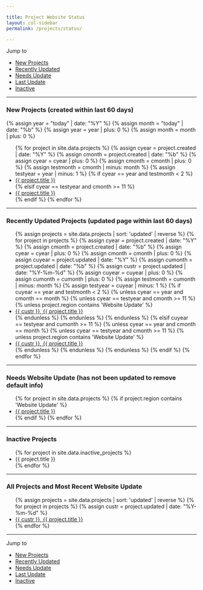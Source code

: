 ```yaml
---

title: Project Website Status
layout: col-sidebar
permalink: /projects/status/

---
```


Jump to 
* [New Projects](#new)
* [Recently Updated](#updated)
* [Needs Update](#needs_update)
* [Last Update](#last-update)
* [Inactive](#inactive)

----
<section id='new'></section>

### New Projects (created within last 60 days)
{% assign year = "today" | date: "%Y" %}
{% assign month = "today" | date: "%b" %}
{% assign year = year | plus: 0 %}
{% assign month = month | plus: 0 %}

<ul>
{% for project in site.data.projects %}
    {% assign cyear = project.created | date: "%Y" %}
    {% assign cmonth = project.created | date: "%b" %}
    {% assign cyear = cyear | plus: 0 %}
    {% assign cmonth = cmonth | plus: 0 %}
    {% assign testmonth = cmonth | minus: month %}
    {% assign testyear = year | minus: 1 %}
    {% if cyear == year and testmonth  < 2 %} 
        <li><a href='{{ project.url }}'>{{ project.title }}</a></li>
    {% elsif cyear == testyear and cmonth >= 11 %}
        <li><a href='{{ project.url }}'>{{ project.title }}</a></li>
    {% endif %}
{% endfor %}
</ul>

----
<section id='updated'></section>

### Recently Updated Projects (updated page within last 60 days)
<ul>
{% assign projects = site.data.projects | sort: 'updated' | reverse %}
{% for project in projects %}
    {% assign cyear = project.created | date: "%Y" %}
    {% assign cmonth = project.created | date: "%b" %}
    {% assign cyear = cyear | plus: 0 %}
    {% assign cmonth = cmonth | plus: 0 %}
    {% assign cuyear = project.updated | date: "%Y" %}
    {% assign cumonth = project.updated | date: "%b" %}
    {% assign custr = project.updated | date: "%Y-%m-%d" %}
    {% assign cuyear = cuyear | plus: 0 %}
    {% assign cumonth = cumonth | plus: 0 %}
    {% assign testmonth = cumonth | minus: month %}
    {% assign testyear = cuyear | minus: 1 %}
    {% if cuyear == year and testmonth < 2 %}
       {% unless cyear == year and cmonth == month %}
            {% unless  cyear == testyear and cmonth >= 11 %}
                {% unless project.region contains 'Website Update' %}
                    <li><a href='{{ project.url }}'>{{ custr }}, {{ project.title }}</a></li>
                {% endunless %}
            {% endunless %}
       {% endunless %}
    {% elsif cuyear == testyear and cumonth >= 11  %}
        {% unless cyear == year and cmonth == month %}
            {% unless  cyear == testyear and cmonth >= 11 %}
                {% unless project.region contains 'Website Update' %}
                    <li><a href='{{ project.url }}'>{{ custr }}, {{ project.title }}</a></li>
                {% endunless %}
            {% endunless %}
        {% endunless %}
    {% endif %}
{% endfor %}
</ul>

----
<section id='needs_update'></section>

### Needs Website Update (has not been updated to remove default info)
<ul>
{% for project in site.data.projects %}
    {% if project.region contains 'Website Update' %} 
        <li><a href='{{ project.url }}'>{{ project.title }}</a></li>
    {% endif %}
{% endfor %}
</ul>

----
<section id='inactive'></section>

### Inactive Projects 
<ul>
{% for project in site.data.inactive_projects %}
    <li>{{ project.title }}</li>
{% endfor %}
</ul>

---
<section id='last-update'></section>

### All Projects and Most Recent Website Update
<ul>
{% assign projects = site.data.projects | sort: 'updated' | reverse %}
{% for project in projects %}
    {% assign custr = project.updated | date: "%Y-%m-%d" %}
      <li><a href='{{ project.url }}'>{{ custr }}, {{ project.title }}</a></li>
{% endfor %}
</ul>

---
Jump to 
* [New Projects](#new)
* [Recently Updated](#updated)
* [Needs Update](#needs_update)
* [Last Update](#last-update)
* [Inactive](#inactive)
